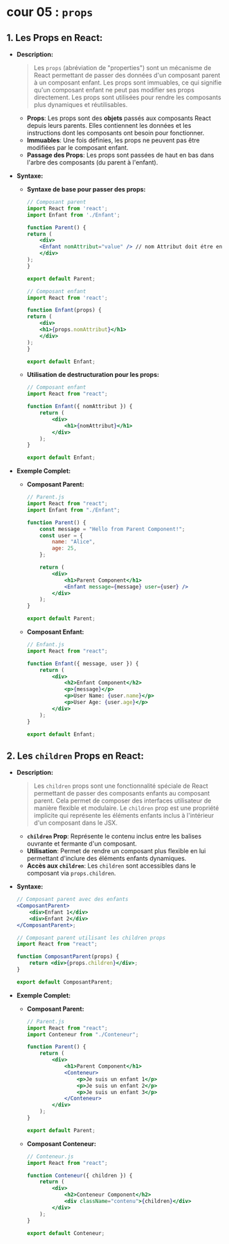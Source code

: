 # cour 05 : **`props`**

## 1. **Les Props en React:**

-   **Description:**

    > Les `props` (abréviation de "properties") sont un mécanisme de React permettant de passer des données d'un composant parent à un composant enfant. Les props sont immuables, ce qui signifie qu'un composant enfant ne peut pas modifier ses props directement. Les props sont utilisées pour rendre les composants plus dynamiques et réutilisables.

    -   **Props**: Les props sont des **objets** passés aux composants React depuis leurs parents. Elles contiennent les données et les instructions dont les composants ont besoin pour fonctionner.
    -   **Immuables**: Une fois définies, les props ne peuvent pas être modifiées par le composant enfant.
    -   **Passage des Props**: Les props sont passées de haut en bas dans l'arbre des composants (du parent à l'enfant).

-   **Syntaxe:**

    -   **Syntaxe de base pour passer des props:**

        ```jsx
        // Composant parent
        import React from 'react';
        import Enfant from './Enfant';

        function Parent() {
        return (
            <div>
            <Enfant nomAttribut="value" /> // nom Attribut doit étre en camelCase
            </div>
        );
        }

        export default Parent;

        // Composant enfant
        import React from 'react';

        function Enfant(props) {
        return (
            <div>
            <h1>{props.nomAttribut}</h1>
            </div>
        );
        }

        export default Enfant;
        ```

    -   **Utilisation de destructuration pour les props:**

        ```jsx
        // Composant enfant
        import React from "react";

        function Enfant({ nomAttribut }) {
            return (
                <div>
                    <h1>{nomAttribut}</h1>
                </div>
            );
        }

        export default Enfant;
        ```

-   **Exemple Complet:**

    -   **Composant Parent:**

        ```jsx
        // Parent.js
        import React from "react";
        import Enfant from "./Enfant";

        function Parent() {
            const message = "Hello from Parent Component!";
            const user = {
                name: "Alice",
                age: 25,
            };

            return (
                <div>
                    <h1>Parent Component</h1>
                    <Enfant message={message} user={user} />
                </div>
            );
        }

        export default Parent;
        ```

    -   **Composant Enfant:**

        ```jsx
        // Enfant.js
        import React from "react";

        function Enfant({ message, user }) {
            return (
                <div>
                    <h2>Enfant Component</h2>
                    <p>{message}</p>
                    <p>User Name: {user.name}</p>
                    <p>User Age: {user.age}</p>
                </div>
            );
        }

        export default Enfant;
        ```

## 2. **Les `children` Props en React:**

-   **Description:**

    > Les `children` props sont une fonctionnalité spéciale de React permettant de passer des composants enfants au composant parent. Cela permet de composer des interfaces utilisateur de manière flexible et modulaire. Le `children` prop est une propriété implicite qui représente les éléments enfants inclus à l'intérieur d'un composant dans le JSX.

    -   **`children` Prop**: Représente le contenu inclus entre les balises ouvrante et fermante d'un composant.
    -   **Utilisation**: Permet de rendre un composant plus flexible en lui permettant d'inclure des éléments enfants dynamiques.
    -   **Accès aux `children`**: Les `children` sont accessibles dans le composant via `props.children`.

-   **Syntaxe:**

    ```jsx
    // Composant parent avec des enfants
    <ComposantParent>
        <div>Enfant 1</div>
        <div>Enfant 2</div>
    </ComposantParent>;

    // Composant parent utilisant les children props
    import React from "react";

    function ComposantParent(props) {
        return <div>{props.children}</div>;
    }

    export default ComposantParent;
    ```

-   **Exemple Complet:**

    -   **Composant Parent:**

        ```jsx
        // Parent.js
        import React from "react";
        import Conteneur from "./Conteneur";

        function Parent() {
            return (
                <div>
                    <h1>Parent Component</h1>
                    <Conteneur>
                        <p>Je suis un enfant 1</p>
                        <p>Je suis un enfant 2</p>
                        <p>Je suis un enfant 3</p>
                    </Conteneur>
                </div>
            );
        }

        export default Parent;
        ```

    -   **Composant Conteneur:**

        ```jsx
        // Conteneur.js
        import React from "react";

        function Conteneur({ children }) {
            return (
                <div>
                    <h2>Conteneur Component</h2>
                    <div className="contenu">{children}</div>
                </div>
            );
        }

        export default Conteneur;
        ```
